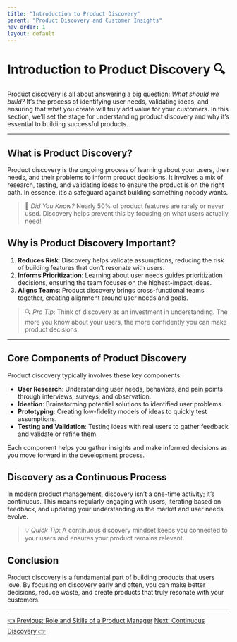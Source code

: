 ```yaml
---
title: "Introduction to Product Discovery"
parent: "Product Discovery and Customer Insights"
nav_order: 1
layout: default
---
```


# Introduction to Product Discovery 🔍

Product discovery is all about answering a big question: *What should we build?* It’s the process of identifying user needs, validating ideas, and ensuring that what you create will truly add value for your customers. In this section, we’ll set the stage for understanding product discovery and why it’s essential to building successful products.

---

## What is Product Discovery?

Product discovery is the ongoing process of learning about your users, their needs, and their problems to inform product decisions. It involves a mix of research, testing, and validating ideas to ensure the product is on the right path. In essence, it’s a safeguard against building something nobody wants.

> 🤔 *Did You Know?* Nearly 50% of product features are rarely or never used. Discovery helps prevent this by focusing on what users actually need!

## Why is Product Discovery Important?

1. **Reduces Risk**: Discovery helps validate assumptions, reducing the risk of building features that don’t resonate with users.
2. **Informs Prioritization**: Learning about user needs guides prioritization decisions, ensuring the team focuses on the highest-impact ideas.
3. **Aligns Teams**: Product discovery brings cross-functional teams together, creating alignment around user needs and goals.

> 🔍 *Pro Tip*: Think of discovery as an investment in understanding. The more you know about your users, the more confidently you can make product decisions.

---

## Core Components of Product Discovery

Product discovery typically involves these key components:

- **User Research**: Understanding user needs, behaviors, and pain points through interviews, surveys, and observation.
- **Ideation**: Brainstorming potential solutions to identified user problems.
- **Prototyping**: Creating low-fidelity models of ideas to quickly test assumptions.
- **Testing and Validation**: Testing ideas with real users to gather feedback and validate or refine them.

Each component helps you gather insights and make informed decisions as you move forward in the development process.

## Discovery as a Continuous Process

In modern product management, discovery isn’t a one-time activity; it’s continuous. This means regularly engaging with users, iterating based on feedback, and updating your understanding as the market and user needs evolve.

> 💡 *Quick Tip*: A continuous discovery mindset keeps you connected to your users and ensures your product remains relevant.

## Conclusion

Product discovery is a fundamental part of building products that users love. By focusing on discovery early and often, you can make better decisions, reduce waste, and create products that truly resonate with your customers.

---

<div class="nav-buttons">
    <a href="/foundations-of-product-management/role-and-skills-of-a-product-manager/" class="btn btn-secondary">👈 Previous: Role and Skills of a Product Manager</a>
    <a href="/product-discovery-and-customer-insights/continuous-discovery/" class="btn btn-primary">Next: Continuous Discovery 👉</a>
</div>